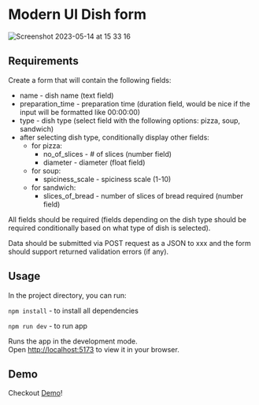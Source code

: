 Modern UI Dish form
=======


![Screenshot 2023-05-14 at 15 33 16](https://github.com/PatrykMO/hexOcean-dish-form/assets/104906717/bab900a6-7363-4999-b813-e4419ed6565a)

Requirements
-------

Create a form that will contain the following fields:
  - name - dish name (text field)
  - preparation_time - preparation time (duration field, would be nice if the input will be formatted like 00:00:00)
  - type - dish type (select field with the following options: pizza, soup, sandwich)
  - after selecting dish type, conditionally display other fields:
      - for pizza:
        * no_of_slices - # of slices (number field)
        * diameter - diameter (float field)
      - for soup:
        * spiciness_scale - spiciness scale (1-10)
      - for sandwich:
        * slices_of_bread - number of slices of bread required (number field)

All fields should be required (fields depending on the dish type should be required conditionally based on what type of dish is selected).

Data should be submitted via POST request as a JSON to xxx and the form should support returned validation errors (if any).

Usage
-------

In the project directory, you can run:

`npm install` - to install all dependencies

`npm run dev` - to run app

Runs the app in the development mode.\
Open [http://localhost:5173](http://localhost:5173) to view it in your browser.


Demo
-------
Checkout [Demo](https://dish-form-bay.vercel.app/)!




